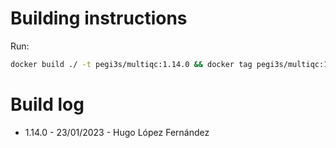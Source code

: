 # Building instructions

Run:

```bash
docker build ./ -t pegi3s/multiqc:1.14.0 && docker tag pegi3s/multiqc:1.14.0 pegi3s/multiqc:latest
```

# Build log

- 1.14.0 - 23/01/2023 - Hugo López Fernández
